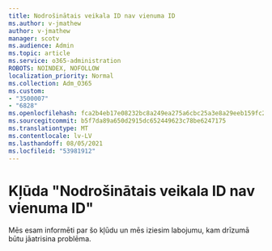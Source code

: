 ```yaml
---
title: Nodrošinātais veikala ID nav vienuma ID
ms.author: v-jmathew
author: v-jmathew
manager: scotv
ms.audience: Admin
ms.topic: article
ms.service: o365-administration
ROBOTS: NOINDEX, NOFOLLOW
localization_priority: Normal
ms.collection: Adm_O365
ms.custom:
- "3500007"
- "6828"
ms.openlocfilehash: fca2b4eb17e08232bc8a249ea275a6cbc25a3e8a29eeb159fc25f623d4f24390
ms.sourcegitcommit: b5f7da89a650d2915dc652449623c78be6247175
ms.translationtype: MT
ms.contentlocale: lv-LV
ms.lasthandoff: 08/05/2021
ms.locfileid: "53981912"
---
```

# <a name="the-store-id-provided-isnt-an-id-of-an-item-error"></a>Kļūda "Nodrošinātais veikala ID nav vienuma ID"

Mēs esam informēti par šo kļūdu un mēs iziesim labojumu, kam drīzumā būtu jāatrisina problēma.

